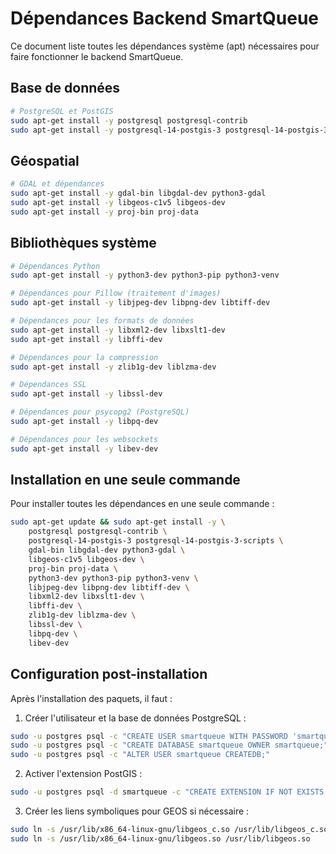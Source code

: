 # Dépendances Backend SmartQueue

Ce document liste toutes les dépendances système (apt) nécessaires pour faire fonctionner le backend SmartQueue.

## Base de données

```bash
# PostgreSQL et PostGIS
sudo apt-get install -y postgresql postgresql-contrib
sudo apt-get install -y postgresql-14-postgis-3 postgresql-14-postgis-3-scripts
```

## Géospatial

```bash
# GDAL et dépendances
sudo apt-get install -y gdal-bin libgdal-dev python3-gdal
sudo apt-get install -y libgeos-c1v5 libgeos-dev
sudo apt-get install -y proj-bin proj-data
```

## Bibliothèques système

```bash
# Dépendances Python
sudo apt-get install -y python3-dev python3-pip python3-venv

# Dépendances pour Pillow (traitement d'images)
sudo apt-get install -y libjpeg-dev libpng-dev libtiff-dev

# Dépendances pour les formats de données
sudo apt-get install -y libxml2-dev libxslt1-dev
sudo apt-get install -y libffi-dev

# Dépendances pour la compression
sudo apt-get install -y zlib1g-dev liblzma-dev

# Dépendances SSL
sudo apt-get install -y libssl-dev

# Dépendances pour psycopg2 (PostgreSQL)
sudo apt-get install -y libpq-dev

# Dépendances pour les websockets
sudo apt-get install -y libev-dev
```

## Installation en une seule commande

Pour installer toutes les dépendances en une seule commande :

```bash
sudo apt-get update && sudo apt-get install -y \
    postgresql postgresql-contrib \
    postgresql-14-postgis-3 postgresql-14-postgis-3-scripts \
    gdal-bin libgdal-dev python3-gdal \
    libgeos-c1v5 libgeos-dev \
    proj-bin proj-data \
    python3-dev python3-pip python3-venv \
    libjpeg-dev libpng-dev libtiff-dev \
    libxml2-dev libxslt1-dev \
    libffi-dev \
    zlib1g-dev liblzma-dev \
    libssl-dev \
    libpq-dev \
    libev-dev
```

## Configuration post-installation

Après l'installation des paquets, il faut :

1. Créer l'utilisateur et la base de données PostgreSQL :
```bash
sudo -u postgres psql -c "CREATE USER smartqueue WITH PASSWORD 'smartqueue';"
sudo -u postgres psql -c "CREATE DATABASE smartqueue OWNER smartqueue;"
sudo -u postgres psql -c "ALTER USER smartqueue CREATEDB;"
```

2. Activer l'extension PostGIS :
```bash
sudo -u postgres psql -d smartqueue -c "CREATE EXTENSION IF NOT EXISTS postgis;"
```

3. Créer les liens symboliques pour GEOS si nécessaire :
```bash
sudo ln -s /usr/lib/x86_64-linux-gnu/libgeos_c.so /usr/lib/libgeos_c.so
sudo ln -s /usr/lib/x86_64-linux-gnu/libgeos.so /usr/lib/libgeos.so
```
